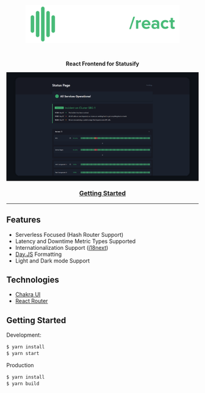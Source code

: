<p align="center">
  <img align="center" height="100" src="../../.github/statusify-react.png"/>
</p>

<br/>

<p align="center">
  <strong>React Frontend for Statusify</strong>
</p>

<p align="center">
  <img align="center" src="../../.github/react-preview.png"/>
</p>

<h3 align="center">
  <a href="#getting-started">Getting Started</a>
</h3>

---

## Features
- Serverless Focused (Hash Router Support)
- Latency and Downtime Metric Types Supported
- Internationalization Support ([i18next](i18next.com))
- [Day.JS](https://day.js.org/) Formatting
- Light and Dark mode Support

## Technologies
- [Chakra UI](https://chakra-ui.com/)
- [React Router](https://reactrouter.com/)
## Getting Started

Development:
```bash
$ yarn install
$ yarn start
```

Production
```bash
$ yarn install
$ yarn build
```


